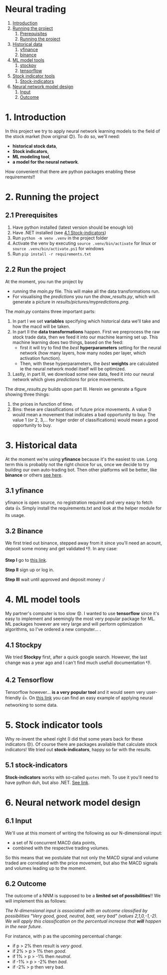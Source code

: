 #  Neural trading
1. [Introduction](1-introduction)
2. [Running the project](2-running-the-project)
    1. [Prerequisites](21-prerequisites)
    2. [Running the project](22-run-the-project)
3. [Historical data](3-historical-data)
    1. [yfinance](31-yfinance)
    2. [binance](32-binance)
4. [ML model tools](4-ml-model-tools)
    1. [stockpy](41-stockpy)
    2. [tensorflow](42-tensorflow)
5. [Stock indicator tools](5-stock-indicators-tools)
    1. [Stock-indicators](51-stock-indicators)
6. [Neural network model design](6-neural-network-model-design)
    1.  [Input](61-input)
    2.  [Outcome](62-outcome)


# 1. Introduction
In this project we try to apply neural network learning models to the field of the stock market (how original :blush:). To do so, we'll need:
- **historical stock data**,
- **Stock indicators**,
- **ML modeling tool**,
- **a model for the neural network**. 

How convenient that there are python packages enabling these requirements!!

# 2. Running the project
## 2.1 Prerequisites
1. Have python installed (latest version should be enough lol)
2. Have .NET installed (see [4.1 Stock-indicators](#41-stock-indicators))
3. Run `python -m venv .venv` in the project folder
4. Activate the venv by executing `source .venv/bin/activate` for linux or `source .venv/bin/activate.ps1` for windows
4. Run `pip install -r requirements.txt`

## 2.2 Run the project

At the moment, you run the project by 
- running the *main.py* file. This will make all the data transformations run.
- For visualising the *predictions* you run the *draw_results.py*, which will generate a picture in *results/pictures/mypredictions.png*.
 
The *main.py* contains three important parts:
1. In part I we set **variables** specifying which historical data we'll take and how the macd will be taken.
2. In part II the **data transformations** happen. First we preprocess the raw stock trade data, then we feed it into our machine learning set up. This machine learning does two things, based on the feed:
    - first it will try to find the *best* **hyperparameters** setting for the neural network (how many layers, how many nodes per layer, which activation function).
    - Then, with these hyperparameters, the *best* **weights** are calculated ie the neural network model itself will be optimized. 
3. Lastly, in part III, we download some new data, feed it into our neural network which gives *predictions* for price movements.

The *draw_results.py* builds upon part III. Herein we generate a figure showing three things:
1. the prices in function of time.
2. Bins: these are classifications of future price movements. A value 0 would mean a movement that indicates a bad opportunity to buy. The value 1 (or 2, 3,... for higer order of classifications) would mean a good opportunity to buy.

# 3. Historical data
At the moment we're using **yfinance** because it's the easiest to use. Long term this is probably not the right choice for us, once we decide to try building our own auto-trading bot. Then other platforms will be better, like **binance** or others [see here](https://github.com/DaveSkender/Stock.Indicators/discussions/579).

## 3.1 yfinance
yfinance is open source, no registration required and very easy to fetch data :+1:. Simply install the requirements.txt and look at the helper module for its usage.

## 3.2 Binance
We first tried out binance, stepped away from it since you'll need an acount, deposit some money and get validated :-1:. In any case:

**Step I**
go to [this link](https://www.binance.com/en).

**Step II**
sign up or log in.

**Step III**
wait until approved and deposit money :/


# 4. ML model tools
My partner's computer is too slow :worried:. I wanted to use **tensorflow** since it's easy to implement and seemingly the most very popular package for ML. ML packages however are very large and will perform optimization algorithms, so I've ordered a new computer... .

## 4.1 Stockpy
We tried **Stockpy** first, after a quick google search. However, the last change was a year ago and I can't find much usefull documentation :-1:.
## 4.2 Tensorflow
Tensorflow however... **is a very popular tool** and it would seem very user-friendly :+1:. On [this link](https://www.geeksforgeeks.org/implementing-neural-networks-using-tensorflow/) you can find an easy example of applying neural networking to some data.

# 5. Stock indicator tools
Why re-invent the wheel right (I did that some years back for these indicators :disappointed:). Of course there are packages available that calculate stock indicators! We tried out **stock-indicators**, happy so far with the results.

## 5.1 stock-indicators
**Stock-indicators** works with so-called `quotes` meh. To use it you'll need to have python duh, but also .NET. [See link](https://python.stockindicators.dev/guide/).

# 6. Neural network model design
## 6.1 Input
We'll use at this moment of writing the following as our N-dimensional input:
- a set of N concurrent MACD data points,
- combined with the respective trading volumes.

So this means that we postulate that not only the MACD signal and volume traded are correlated with the price movement, but also the MACD signals and volumes leading up to the moment.

## 6.2 Outcome
The outcome of a NNM is supposed to be a **limited set of possibilities**!! We will implement this as follows:

*The N-dimensional input is associated with an outcome classified by possibilities "Very good, good, neutral, bad, very bad" (values 2,1,0,-1,-2). We will apply this classification on the percentual increase that **will** happen in the near future*.

For instance, with p as the upcoming percentual change:
- if p > 2% then result is *very good*.
- if 2%  > p > 1% then *good*.
- if 1%  > p > -1% then *neutral*.
- if -1% > p > -2% then *bad*.
- if -2% > p then very bad.
